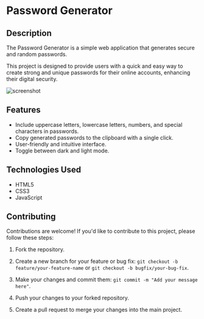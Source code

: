 # Password Generator

## Description

The Password Generator is a simple web application that generates secure and random passwords. 

This project is designed to provide users with a quick and easy way to create strong and unique passwords for their online accounts, enhancing their digital security.

![screenshot](https://github.com/Razen04/Password_Generator/assets/73794553/04709427-1377-47d0-b706-ebddc57b776d)


## Features

- Include uppercase letters, lowercase letters, numbers, and special characters in passwords.
- Copy generated passwords to the clipboard with a single click.
- User-friendly and intuitive interface.
- Toggle between dark and light mode.

## Technologies Used

- HTML5
- CSS3
- JavaScript

## Contributing

Contributions are welcome! If you'd like to contribute to this project, please follow these steps:

1. Fork the repository.

2. Create a new branch for your feature or bug fix: `git checkout -b feature/your-feature-name` or `git checkout -b bugfix/your-bug-fix`.

3. Make your changes and commit them: `git commit -m "Add your message here"`.

4. Push your changes to your forked repository.

5. Create a pull request to merge your changes into the main project.



